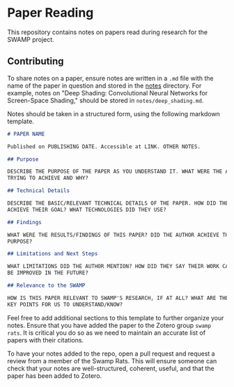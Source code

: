 # Paper Reading

This repository contains notes on papers read during research for the SWAMP
project.

## Contributing

To share notes on a paper, ensure notes are written in a `.md` file with the name
of the paper in question and stored in the [notes](/notes) directory. For example,
notes on "Deep Shading: Convolutional Neural Networks for Screen-Space Shading,"
should be stored in `notes/deep_shading.md`.

Notes should be taken in a structured form, using the following markdown template.

```markdown
# PAPER NAME

Published on PUBLISHING DATE. Accessible at LINK. OTHER NOTES.

## Purpose

DESCRIBE THE PURPOSE OF THE PAPER AS YOU UNDERSTAND IT. WHAT WERE THE AUTHOR(S)
TRYING TO ACHIEVE AND WHY?

## Technical Details

DESCRIBE THE BASIC/RELEVANT TECHNICAL DETAILS OF THE PAPER. HOW DID THE AUTHOR
ACHIEVE THEIR GOAL? WHAT TECHNOLOGIES DID THEY USE?

## Findings

WHAT WERE THE RESULTS/FINDINGS OF THIS PAPER? DID THE AUTHOR ACHIEVE THEIR
PURPOSE?

## Limitations and Next Steps

WHAT LIMITATIONS DID THE AUTHOR MENTION? HOW DID THEY SAY THEIR WORK CAN
BE IMPROVED IN THE FUTURE?

## Relevance to the SWAMP

HOW IS THIS PAPER RELEVANT TO SWAMP'S RESEARCH, IF AT ALL? WHAT ARE THE
KEY POINTS FOR US TO UNDERSTAND/KNOW?
```

Feel free to add additional sections to this template to further organize your notes.
Ensure that you have added the paper to the Zotero group `swamp rats`. It
is critical you do so as we need to maintain an accurate list of papers with their
citations.

To have your notes added to the repo, open a pull request and request a review from
a member of the Swamp Rats. This will ensure someone can check that your notes are
well-structured, coherent, useful, and that the paper has been added to Zotero.